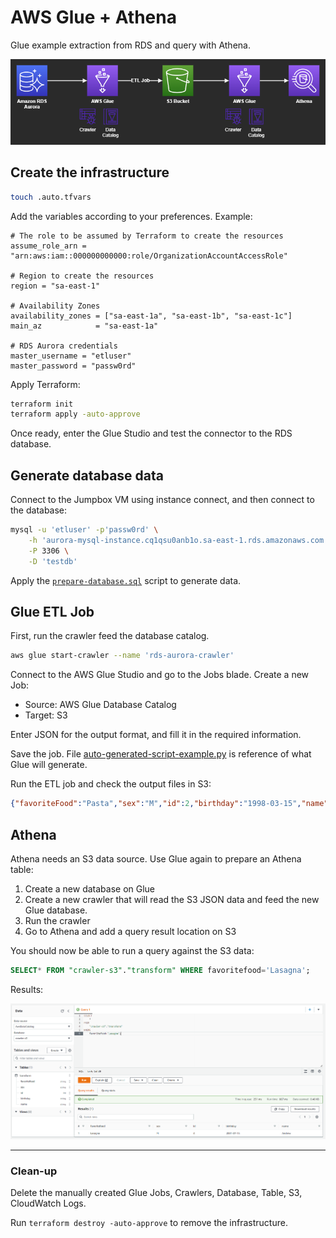 # AWS Glue + Athena

Glue example extraction from RDS and query with Athena.

<img src="glue.drawio.png" />

## Create the infrastructure

```sh
touch .auto.tfvars
```

Add the variables according to your preferences. Example:

```hcl
# The role to be assumed by Terraform to create the resources
assume_role_arn = "arn:aws:iam::000000000000:role/OrganizationAccountAccessRole"

# Region to create the resources
region = "sa-east-1"

# Availability Zones
availability_zones = ["sa-east-1a", "sa-east-1b", "sa-east-1c"]
main_az            = "sa-east-1a"

# RDS Aurora credentials
master_username = "etluser"
master_password = "passw0rd"
```

Apply Terraform:

```sh
terraform init
terraform apply -auto-approve
```

Once ready, enter the Glue Studio and test the connector to the RDS database.

## Generate database data

Connect to the Jumpbox VM using instance connect, and then connect to the database:

```sh
mysql -u 'etluser' -p'passw0rd' \
    -h 'aurora-mysql-instance.cq1qsu0anb1o.sa-east-1.rds.amazonaws.com' \
    -P 3306 \
    -D 'testdb'
```

Apply the [`prepare-database.sql`](./prepare-database.sql) script to generate data.

## Glue ETL Job

First, run the crawler feed the database catalog.

```sh
aws glue start-crawler --name 'rds-aurora-crawler'
```

Connect to the AWS Glue Studio and go to the Jobs blade. Create a new Job:

- Source: AWS Glue Database Catalog
- Target: S3

Enter JSON for the output format, and fill it in the required information.

Save the job. File [auto-generated-script-example.py](./auto-generated-script-example.py) is reference of what Glue will generate.

Run the ETL job and check the output files in S3:

```json
{"favoriteFood":"Pasta","sex":"M","id":2,"birthday":"1998-03-15","name":"John"}
```

## Athena

Athena needs an S3 data source. Use Glue again to prepare an Athena table:

1. Create a new database on Glue
2. Create a new crawler that will read the S3 JSON data and feed the new Glue database.
3. Run the crawler
4. Go to Athena and add a query result location on S3

You should now be able to run a query against the S3 data:

```sql
SELECT* FROM "crawler-s3"."transform" WHERE favoritefood='Lasagna';
```

Results:

<img src="athena.png" />

---
### Clean-up

Delete the manually created Glue Jobs, Crawlers, Database, Table, S3, CloudWatch Logs.

Run `terraform destroy -auto-approve` to remove the infrastructure.
